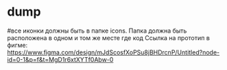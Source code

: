 # dump
#все иконки должны быть в папке icons. Папка должна быть расположена в одном и том же месте где код
Ссылка на прототип в фигме: https://www.figma.com/design/mJdScosfXoPSu8jBHDrcnP/Untitled?node-id=0-1&p=f&t=MgD1r6xtXYTf0Abw-0 
